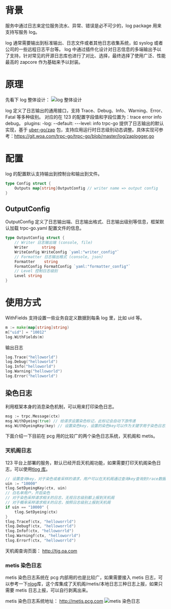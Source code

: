 # 背景

服务中通过日志来定位服务流水、异常、错误是必不可少的，log package 用来支持写服务 log。

log 通常需要输出到标准输出、日志文件或者其他日志收集系统，如 syslog 或者公司的一些远程日志平台等。
log 中通过插件化设计对日志信息的多端输出予以了支持，针对常见的开源日志库也进行了对比、选择，最终选择了使用广泛、性能最高的 zapcore 作为基础来予以封装。

# 原理

先看下 log 整体设计：
![log 整体设计](/.resources/developer_guide/module_design/log/log.png)

log 定义了日志输出的通用接口，支持 Trace、Debug、Info、Warning、Error、Fatal 等多种级别。
对应的在 123 的配置字段值和字段位置为：trace error info debug。
plugins:
-log:
--default:
---level: info
trpc-go 提供了日志输出的默认实现，基于 [uber-go/zap](https://github.com/uber-go/zap) 包，支持应用运行时日志级别动态调整。具体实现可参考：https://git.woa.com/trpc-go/trpc-go/blob/master/log/zaplogger.go

# 配置

log 的配置默认支持输出到控制台和输出到文件。

``` go
type Config struct {
    Outputs map[string]OutputConfig // writer name => output config
}
```
## OutputConfig

OutputConfig 定义了日志输出端、日志输出格式、日志输出级别等信息，框架默认加载 trpc-go.yaml 配置文件的信息。

``` go
type OutputConfig struct {
    // Writer 日志输出端 (console, file)
    Writer      string
    WriteConfig WriteConfig `yaml:"writer_config"`
    // Formatter 日志输出格式 (console, json)
    Formatter    string
    FormatConfig FormatConfig `yaml:"formatter_config"`
    // Level 控制日志级别
    Level string
}
```
# 使用方式

WithFields 支持设置一些业务自定义数据到每条 log 里，比如 uid 等。
``` go
m := make(map[string]string)
m["uid"] = "10012"
log.WithFields(m)
```
输出日志
``` go
log.Trace("helloworld")
log.Debug("helloworld")
log.Info("helloworld")
log.Warning("helloworld")
log.Error("helloworld")
```
## 染色日志

利用框架本身的消息染色机制，可以用来打印染色日志。

``` go
msg := trpc.Message(ctx)
msg.WithDyeing(true) // 给请求设置染色标记，此标记会自动下游传递
msg.WithDyeingKey(key) // 设置染色key，设置的染色key可以作为关键字用于染色日志查询
```
下面介绍一下目前在 pcg 用的比较广的两个染色日志系统，天机阁和 metis。
### 天机阁日志
123 平台上部署的服务，默认已经开启天机阁功能，如果需要打印天机阁染色日志，可以使用[tlog 库](https://git.woa.com/trpc-go/trpc-opentracing-tjg/tree/master/tlog/example)。

``` go
// 设置查询key，对于染色或者采样的请求，用户可以在天机阁通过查询key查询到trace数据
uin := "10000"
tlog.SetDyeingKey(ctx, uin)
// 白名单用户，开启染色
// 对于染色采样请求相关的日志，无视日志级别都上报到天机阁
// 对于概率采样请求相关的日志，按照日志级别上报到天机阁
if uin == "10000" {
    tlog.SetDyeing(ctx)
}
tlog.Tracef(ctx, "helloworrld")
tlog.Debugf(ctx, "helloworrld")
tlog.Infof(ctx, "helloworrld")
tlog.Warningf(ctx, "helloworrld")
tlog.Errorf(ctx, "helloworrld")
```

天机阁查询页面：
http://tjg.oa.com

### metis 染色日志

metis 染色日志系统在 pcg 内部用的也是比较广，如果需要接入 metis 日志，可以参考一下[nlog](https://git.woa.com/nfa/nfalib/tree/master/nlog)库，这个库集成了天机阁/metis/本地日志三种日志上报，如果只需要 metis 日志上报，可以自行剥离出来。

metis 染色日志系统地址：
http://metis.pcg.com
![metis 染色日志](/.resources/developer_guide/module_design/log/metis.png)
